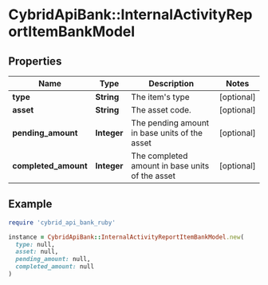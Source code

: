 # CybridApiBank::InternalActivityReportItemBankModel

## Properties

| Name | Type | Description | Notes |
| ---- | ---- | ----------- | ----- |
| **type** | **String** | The item&#39;s type | [optional] |
| **asset** | **String** | The asset code. | [optional] |
| **pending_amount** | **Integer** | The pending amount in base units of the asset | [optional] |
| **completed_amount** | **Integer** | The completed amount in base units of the asset | [optional] |

## Example

```ruby
require 'cybrid_api_bank_ruby'

instance = CybridApiBank::InternalActivityReportItemBankModel.new(
  type: null,
  asset: null,
  pending_amount: null,
  completed_amount: null
)
```

